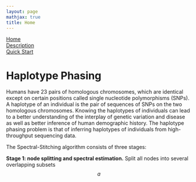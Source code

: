 ```yaml
---
layout: page
mathjax: true
title: Home
---
```



[Home](https://chenyx04.github.io/Spectral-Stitching/)  
[Description](https://chenyx04.github.io/Spectral-Stitching/Description)  
[Quick Start](https://chenyx04.github.io/Spectral-Stitching/users_guide)

# Haplotype Phasing


Humans have 23 pairs of homologous chromosomes, which are identical except on certain positions called single nucleotide polymorphisms (SNPs). A haplotype of an individual is the pair of sequences of SNPs on the two homologous chromosomes. Knowing the haplotypes of individuals can lead to a better understanding of the interplay of genetic variation and disease as well as better inference of human demographic history. The haplotype phasing problem is that of inferring haplotypes of individuals from high-throughput sequencing data. 

The Spectral-Stitching algorithm consists of three stages:

**Stage 1: node splitting and spectral estimation.**  Split all nodes into several overlapping subsets $$a$$









